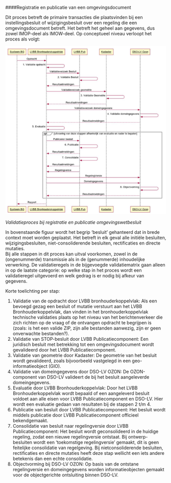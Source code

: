 ####Registratie en publicatie van een omgevingsdocument

Dit proces betreft de primaire transacties die plaatsvinden bij een instellingsbesluit of wijzigingsbesluit over 
een regeling die een omgevingsdocument betreft. Het betreft het geheel aan gegevens, dus zowel IMOP-deel als IMOW-deel. 
Op conceptueel niveau verloopt het proces als volgt:
 
![](media/6002Validatieproces_registratie_publicatie_omgevingsdocument.png)

*Validatieproces bij registratie en publicatie omgevingswetbesluit*  
 
In bovenstaande figuur wordt het begrip ‘besluit’ gehanteerd dat in brede context moet worden geplaatst. Het betreft 
in elk geval alle initiële besluiten, wijzigingsbesluiten, niet-consoliderende besluiten, rectificaties en directe mutaties.  
Bij alle stappen in dit proces kan uitval voorkomen, zowel in de (ongenummerde) transmissie als in de (genummerde) inhoudelijke
verwerking. De validatieregels in de bijgevoegde validatiematrix gaan alleen in op de laatste categorie: op welke stap in het 
proces wordt een validatieregel uitgevoerd en welk gedrag is er nodig bij afkeur van gegevens. 
 
Korte toelichting per stap:
1. Validatie van de opdracht door LVBB bronhouderkoppelvlak: Als een bevoegd gezag een besluit of mutatie verstuurt aan het LVBB 
   Bronhouderkoppelvlak, dan vinden in het bronhouderkoppelvlak technische validaties plaats op het niveau van het berichtenverkeer 
   die zich richten op de vraag of de ontvangen opdracht te begrijpen is (zoals: is het een valide ZIP, zijn alle bestanden aanwezig, 
   zijn er geen onverwachte bestanden?). 
2. Validatie van STOP-besluit door LVBB Publicatiecomponent: Een juridisch besluit met betrekking tot een omgevingsdocument wordt 
   gevalideerd door het LVBB Publicatiecomponent. 
3. Validatie van geometrie door Kadaster: De geometrie van het besluit wordt gevalideerd, zoals bijvoorbeeld vastgelegd in een 
   geo-informatieobject (GIO). 
4. Validatie van domeingegevens door DSO-LV OZON: De OZON-component van DSO-LV valideert de bij het besluit aangeleverde domeingegevens.  
5. Evaluatie door LVBB Bronhouderkoppelvlak: Door het LVBB Bronhouderkoppelvlak wordt bepaald of een aangeleverd besluit voldoet aan 
   alle eisen voor LVBB Publicatiecomponent en DSO-LV. Hier wordt een evaluatie gedaan van resultaten bij de stappen 2 t/m 4. 
6. Publicatie van besluit door LVBB Publicatiecomponent: Het besluit wordt middels publicatie door LVBB Publicatiecomponent officieel 
   bekendgemaakt. 
7. Consolidatie van besluit naar regelingversie door LVBB Publicatiecomponent: Het besluit wordt geconsolideerd in de huidige regeling, 
   zodat een nieuwe regelingversie ontstaat. Bij ontwerp-besluiten wordt een ‘toekomstige regelingversie’ gemaakt, dit is geen feitelijke 
   consolidatie van regelgeving. Bij nietconsoliderende besluiten, rectificaties en directe mutaties heeft deze stap wellicht een iets 
   andere betekenis dan een echte consolidatie. 
8. Objectvorming bij DSO-LV OZON: Op basis van de ontstane regelingversie en domeingegevens worden informatieobjecten gemaakt voor de
   objectgerichte ontsluiting binnen DSO-LV. 
 
